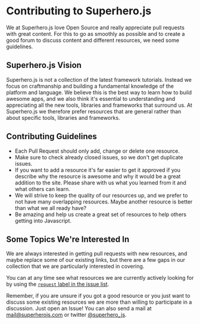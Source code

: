 Contributing to Superhero.js
===

We at Superhero.js love Open Source and really appreciate pull requests with
great content. For this to go as smoothly as possible and to create a good
forum to discuss content and different resources, we need some guidelines.

## Superhero.js Vision

Superhero.js is not a collection of the latest framework tutorials. Instead we
focus on craftmanship and building a fundamental knowledge of the platform and
language. We believe this is the best way to learn how to build awesome apps,
and we also think it's essential to understanding and appreciating all the new
tools, libraries and frameworks that surround us. At Superhero.js we therefore
prefer resources that are general rather than about specific tools, libraries
and frameworks.

## Contributing Guidelines

* Each Pull Request should only add, change or delete one resource.
* Make sure to check already closed issues, so we don't get duplicate issues.
* If you want to add a resource it's far easier to get it approved if you
  describe why the resource is awesome and why it would be a great addition to
  the site. Please share with us what you learned from it and what others can
  learn.
* We will strive to keep the quality of our resources up, and we prefer
  to not have many overlapping resources. Maybe another resource is better than
  what we all ready have?
* Be amazing and help us create a great set of resources to help others getting
  into Javascript.

## Some Topics We're Interested In

We are always interested in getting pull requests with new resources, and maybe
replace some of our existing links, but there are a few gaps in our collection
that we are particularly interested in covering.

You can at any time see what resources we are currently actively looking for
by using the [`request` label in the issue list](https://github.com/superherojs/superherojs/labels/request).

Remember, if you are unsure if you got a good resource or you just want to discuss
some existing resources we are more than willing to participate in a discussion.
Just open an Issue! You can also send a mail at
[mail@superherojs.com](mailto:mail@superherojs.com) or twitter
[@superhero_js](https://twitter.com/superhero_js/).
